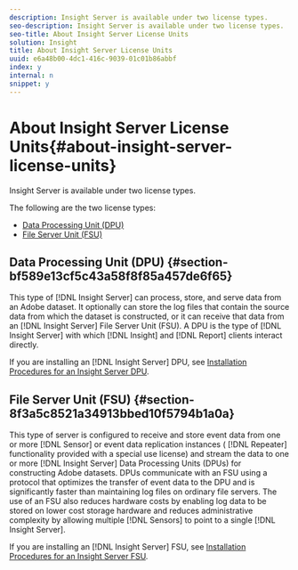 ```yaml
---
description: Insight Server is available under two license types.
seo-description: Insight Server is available under two license types.
seo-title: About Insight Server License Units
solution: Insight
title: About Insight Server License Units
uuid: e6a48b00-4dc1-416c-9039-01c01b86abbf
index: y
internal: n
snippet: y
---
```


# About Insight Server License Units{#about-insight-server-license-units}

Insight Server is available under two license types.

The following are the two license types:

* [Data Processing Unit (DPU)](../../../home/c-inst-svr/c-install-ins-svr/c-abt-inst-svr-lic-units.md#section-bf589e13cf5c43a58f8f85a457de6f65) 
* [File Server Unit (FSU)](../../../home/c-inst-svr/c-install-ins-svr/c-abt-inst-svr-lic-units.md#section-8f3a5c8521a34913bbed10f5794b1a0a)

## Data Processing Unit (DPU) {#section-bf589e13cf5c43a58f8f85a457de6f65}

This type of [!DNL Insight Server] can process, store, and serve data from an Adobe dataset. It optionally can store the log files that contain the source data from which the dataset is constructed, or it can receive that data from an [!DNL Insight Server] File Server Unit (FSU). A DPU is the type of [!DNL Insight Server] with which [!DNL Insight] and [!DNL Report] clients interact directly.

If you are installing an [!DNL Insight Server] DPU, see [Installation Procedures for an Insight Server DPU](../../../home/c-inst-svr/c-install-ins-svr/t-install-proc-inst-svr-dpu/t-install-proc-inst-svr-dpu.md#task-ce1ac85294604467ab750b24176d25bc).

## File Server Unit (FSU) {#section-8f3a5c8521a34913bbed10f5794b1a0a}

This type of server is configured to receive and store event data from one or more [!DNL Sensor] or event data replication instances ( [!DNL Repeater] functionality provided with a special use license) and stream the data to one or more [!DNL Insight Server] Data Processing Units (DPUs) for constructing Adobe datasets. DPUs communicate with an FSU using a protocol that optimizes the transfer of event data to the DPU and is significantly faster than maintaining log files on ordinary file servers. The use of an FSU also reduces hardware costs by enabling log data to be stored on lower cost storage hardware and reduces administrative complexity by allowing multiple [!DNL Sensors] to point to a single [!DNL Insight Server].

If you are installing an [!DNL Insight Server] FSU, see [Installation Procedures for an Insight Server FSU](../../../home/c-inst-svr/c-install-ins-svr/t-inst-proc-fsu.md#task-e4a4a791b6694119ba45b36f3e573016). 
